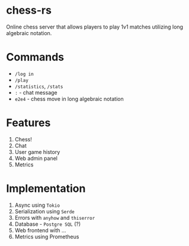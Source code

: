 # chess-rs
Online chess server that allows players to play 1v1 matches utilizing long algebraic notation.

# Commands
- `/log in`
- `/play`
- `/statistics`, `/stats`
- `:` - chat message
- `e2e4` - chess move in long algebraic notation

# Features
1. Chess! 
2. Chat
3. User game history
4. Web admin panel
5. Metrics 

# Implementation
1. Async using `Tokio`
2. Serialization using `Serde`
3. Errors with `anyhow` and `thiserror` 
4. Database - `Postgre SQL` (?)
5. Web frontend with ...
6. Metrics using Prometheus